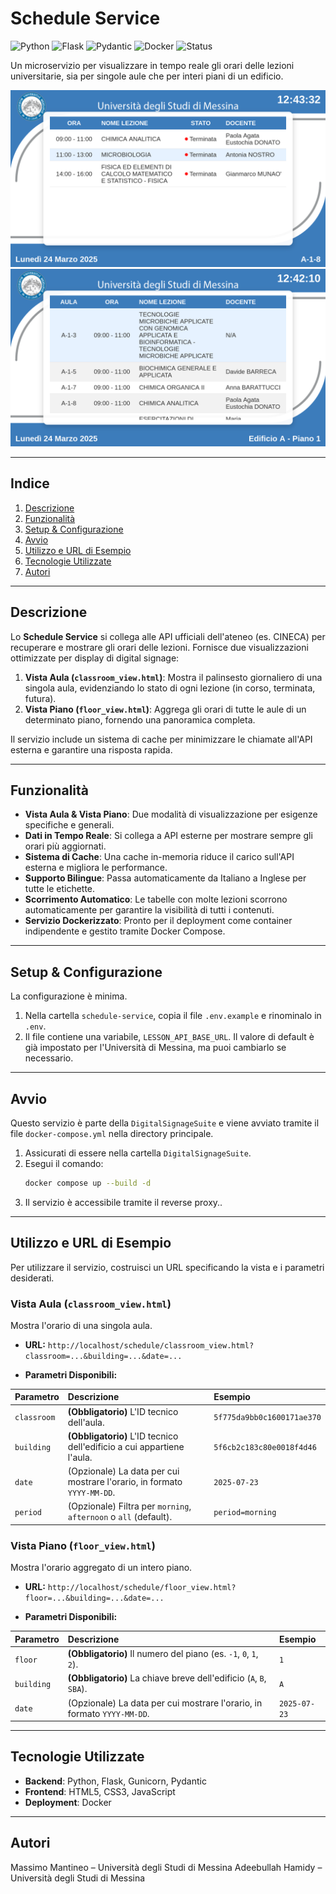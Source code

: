 # Schedule Service

![Python](https://img.shields.io/badge/Python-3.11-blue.svg)
![Flask](https://img.shields.io/badge/Flask-2.3-black?logo=flask)
![Pydantic](https://img.shields.io/badge/Pydantic-v2-blue)
![Docker](https://img.shields.io/badge/Docker-Ready-blue?logo=docker)
![Status](https://img.shields.io/badge/Status-Production-brightgreen)

Un microservizio per visualizzare in tempo reale gli orari delle lezioni universitarie, sia per singole aule che per interi piani di un edificio.

![Showcase del Servizio Classroom](https://github.com/Mantineo-Massimo/DigitalSignageSuite/blob/master/docs/schedule-classroom-showcase.png?raw=true)
![Showcase del Servizio Floor](https://github.com/Mantineo-Massimo/DigitalSignageSuite/blob/master/docs/schedule-floor-showcase.png?raw=true)

---

## Indice

1.  [Descrizione](#-descrizione)
2.  [Funzionalità](#-funzionalità)
3.  [Setup & Configurazione](#-setup&configurazione)
4.  [Avvio](#-avvio)
5.  [Utilizzo e URL di Esempio](#-utilizzo-e-url-di-esempio)
6.  [Tecnologie Utilizzate](#-tecnologie-utilizzate)
7.  [Autori](#️-autori)

---

## Descrizione

Lo **Schedule Service** si collega alle API ufficiali dell'ateneo (es. CINECA) per recuperare e mostrare gli orari delle lezioni. Fornisce due visualizzazioni ottimizzate per display di digital signage:

1.  **Vista Aula (`classroom_view.html`)**: Mostra il palinsesto giornaliero di una singola aula, evidenziando lo stato di ogni lezione (in corso, terminata, futura).
2.  **Vista Piano (`floor_view.html`)**: Aggrega gli orari di tutte le aule di un determinato piano, fornendo una panoramica completa.

Il servizio include un sistema di cache per minimizzare le chiamate all'API esterna e garantire una risposta rapida.

---

## Funzionalità

* **Vista Aula & Vista Piano**: Due modalità di visualizzazione per esigenze specifiche e generali.
* **Dati in Tempo Reale**: Si collega a API esterne per mostrare sempre gli orari più aggiornati.
* **Sistema di Cache**: Una cache in-memoria riduce il carico sull'API esterna e migliora le performance.
* **Supporto Bilingue**: Passa automaticamente da Italiano a Inglese per tutte le etichette.
* **Scorrimento Automatico**: Le tabelle con molte lezioni scorrono automaticamente per garantire la visibilità di tutti i contenuti.
* **Servizio Dockerizzato**: Pronto per il deployment come container indipendente e gestito tramite Docker Compose.

---

## Setup & Configurazione

La configurazione è minima.
1.  Nella cartella `schedule-service`, copia il file `.env.example` e rinominalo in `.env`.
2.  Il file contiene una variabile, `LESSON_API_BASE_URL`. Il valore di default è già impostato per l'Università di Messina, ma puoi cambiarlo se necessario.

---

## Avvio

Questo servizio è parte della `DigitalSignageSuite` e viene avviato tramite il file `docker-compose.yml` nella directory principale.

1.  Assicurati di essere nella cartella `DigitalSignageSuite`.
2.  Esegui il comando:
    ```bash
    docker compose up --build -d
    ```
3.  Il servizio è accessibile tramite il reverse proxy..

---

## Utilizzo e URL di Esempio

Per utilizzare il servizio, costruisci un URL specificando la vista e i parametri desiderati.

### Vista Aula (`classroom_view.html`)

Mostra l'orario di una singola aula.

* **URL:** `http://localhost/schedule/classroom_view.html?classroom=...&building=...&date=...`

* **Parametri Disponibili:**

| Parametro     | Descrizione                                                               | Esempio                          |
| :------------ | :------------------------------------------------------------------------ | :------------------------------- |
| `classroom`   | **(Obbligatorio)** L'ID tecnico dell'aula.                                | `5f775da9bb0c1600171ae370`       |
| `building`    | **(Obbligatorio)** L'ID tecnico dell'edificio a cui appartiene l'aula.    | `5f6cb2c183c80e0018f4d46`       |
| `date`        | (Opzionale) La data per cui mostrare l'orario, in formato `YYYY-MM-DD`.   | `2025-07-23`                     |
| `period`      | (Opzionale) Filtra per `morning`, `afternoon` o `all` (default).          | `period=morning`                 |

### Vista Piano (`floor_view.html`)

Mostra l'orario aggregato di un intero piano.

* **URL:** `http://localhost/schedule/floor_view.html?floor=...&building=...&date=...`

* **Parametri Disponibili:**

| Parametro  | Descrizione                                                              | Esempio             |
| :--------- | :----------------------------------------------------------------------- | :------------------ |
| `floor`    | **(Obbligatorio)** Il numero del piano (es. `-1`, `0`, `1`, `2`).          | `1`                 |
| `building` | **(Obbligatorio)** La chiave breve dell'edificio (`A`, `B`, `SBA`).       | `A`                 |
| `date`     | (Opzionale) La data per cui mostrare l'orario, in formato `YYYY-MM-DD`.  | `2025-07-23`        |

---

## Tecnologie Utilizzate

* **Backend**: Python, Flask, Gunicorn, Pydantic
* **Frontend**: HTML5, CSS3, JavaScript
* **Deployment**: Docker

---

## Autori

Massimo Mantineo – Università degli Studi di Messina
Adeebullah Hamidy – Università degli Studi di Messina
